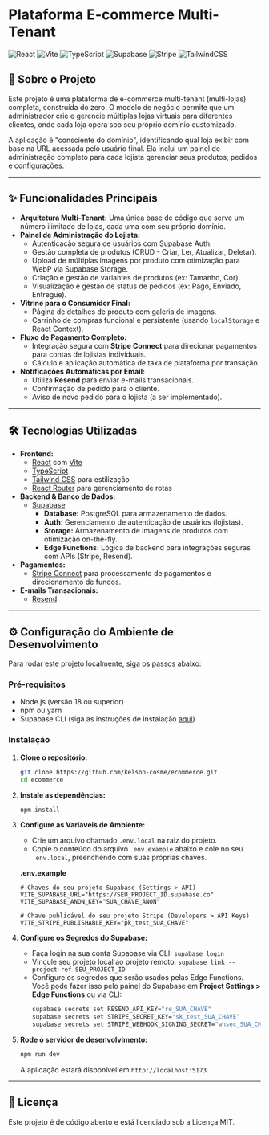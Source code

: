 # Plataforma E-commerce Multi-Tenant

![React](https://img.shields.io/badge/react-%2320232a.svg?style=for-the-badge&logo=react&logoColor=%2361DAFB)
![Vite](https://img.shields.io/badge/vite-%23646CFF.svg?style=for-the-badge&logo=vite&logoColor=white)
![TypeScript](https://img.shields.io/badge/typescript-%23007ACC.svg?style=for-the-badge&logo=typescript&logoColor=white)
![Supabase](https://img.shields.io/badge/SupaBase-3ECF8E?style=for-the-badge&logo=supabase&logoColor=white)
![Stripe](https://img.shields.io/badge/Stripe-626CD9?style=for-the-badge&logo=stripe&logoColor=white)
![TailwindCSS](https://img.shields.io/badge/tailwindcss-%2338B2AC.svg?style=for-the-badge&logo=tailwind-css&logoColor=white)

## 🚀 Sobre o Projeto

Este projeto é uma plataforma de e-commerce multi-tenant (multi-lojas) completa, construída do zero. O modelo de negócio permite que um administrador crie e gerencie múltiplas lojas virtuais para diferentes clientes, onde cada loja opera sob seu próprio domínio customizado.

A aplicação é "consciente do domínio", identificando qual loja exibir com base na URL acessada pelo usuário final. Ela inclui um painel de administração completo para cada lojista gerenciar seus produtos, pedidos e configurações.

---

## ✨ Funcionalidades Principais

-   **Arquitetura Multi-Tenant:** Uma única base de código que serve um número ilimitado de lojas, cada uma com seu próprio domínio.
-   **Painel de Administração do Lojista:**
    -   Autenticação segura de usuários com Supabase Auth.
    -   Gestão completa de produtos (CRUD - Criar, Ler, Atualizar, Deletar).
    -   Upload de múltiplas imagens por produto com otimização para WebP via Supabase Storage.
    -   Criação e gestão de variantes de produtos (ex: Tamanho, Cor).
    -   Visualização e gestão de status de pedidos (ex: Pago, Enviado, Entregue).
-   **Vitrine para o Consumidor Final:**
    -   Página de detalhes de produto com galeria de imagens.
    -   Carrinho de compras funcional e persistente (usando `localStorage` e React Context).
-   **Fluxo de Pagamento Completo:**
    -   Integração segura com **Stripe Connect** para direcionar pagamentos para contas de lojistas individuais.
    -   Cálculo e aplicação automática de taxa de plataforma por transação.
-   **Notificações Automáticas por Email:**
    -   Utiliza **Resend** para enviar e-mails transacionais.
    -   Confirmação de pedido para o cliente.
    -   Aviso de novo pedido para o lojista (a ser implementado).

---

## 🛠️ Tecnologias Utilizadas

-   **Frontend:**
    -   [React](https://react.dev/) com [Vite](https://vitejs.dev/)
    -   [TypeScript](https://www.typescriptlang.org/)
    -   [Tailwind CSS](https://tailwindcss.com/) para estilização
    -   [React Router](https://reactrouter.com/) para gerenciamento de rotas
-   **Backend & Banco de Dados:**
    -   [Supabase](https://supabase.com/)
        -   **Database:** PostgreSQL para armazenamento de dados.
        -   **Auth:** Gerenciamento de autenticação de usuários (lojistas).
        -   **Storage:** Armazenamento de imagens de produtos com otimização on-the-fly.
        -   **Edge Functions:** Lógica de backend para integrações seguras com APIs (Stripe, Resend).
-   **Pagamentos:**
    -   [Stripe Connect](https://stripe.com/connect) para processamento de pagamentos e direcionamento de fundos.
-   **E-mails Transacionais:**
    -   [Resend](https://resend.com/)

---

## ⚙️ Configuração do Ambiente de Desenvolvimento

Para rodar este projeto localmente, siga os passos abaixo:

### Pré-requisitos

-   Node.js (versão 18 ou superior)
-   npm ou yarn
-   Supabase CLI (siga as instruções de instalação [aqui](https://supabase.com/docs/guides/cli))

### Instalação

1.  **Clone o repositório:**
    ```bash
    git clone https://github.com/kelson-cosme/ecommerce.git
    cd ecommerce
    ```

2.  **Instale as dependências:**
    ```bash
    npm install
    ```

3.  **Configure as Variáveis de Ambiente:**
    -   Crie um arquivo chamado `.env.local` na raiz do projeto.
    -   Copie o conteúdo do arquivo `.env.example` abaixo e cole no seu `.env.local`, preenchendo com suas próprias chaves.

    **.env.example**
    ```env
    # Chaves do seu projeto Supabase (Settings > API)
    VITE_SUPABASE_URL="https://SEU_PROJECT_ID.supabase.co"
    VITE_SUPABASE_ANON_KEY="SUA_CHAVE_ANON"

    # Chave publicável do seu projeto Stripe (Developers > API Keys)
    VITE_STRIPE_PUBLISHABLE_KEY="pk_test_SUA_CHAVE"
    ```

4.  **Configure os Segredos do Supabase:**
    -   Faça login na sua conta Supabase via CLI: `supabase login`
    -   Vincule seu projeto local ao projeto remoto: `supabase link --project-ref SEU_PROJECT_ID`
    -   Configure os segredos que serão usados pelas Edge Functions. Você pode fazer isso pelo painel do Supabase em **Project Settings > Edge Functions** ou via CLI:
        ```bash
        supabase secrets set RESEND_API_KEY="re_SUA_CHAVE"
        supabase secrets set STRIPE_SECRET_KEY="sk_test_SUA_CHAVE"
        supabase secrets set STRIPE_WEBHOOK_SIGNING_SECRET="whsec_SUA_CHAVE"
        ```

5.  **Rode o servidor de desenvolvimento:**
    ```bash
    npm run dev
    ```
    A aplicação estará disponível em `http://localhost:5173`.

---

## 📜 Licença

Este projeto é de código aberto e está licenciado sob a Licença MIT.
